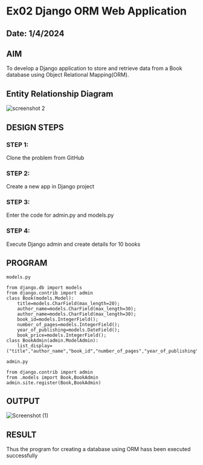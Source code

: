 # Ex02 Django ORM Web Application
## Date: 1/4/2024

## AIM
To develop a Django application to store and retrieve data from a Book database using Object Relational Mapping(ORM).

## Entity Relationship Diagram

![screenshot 2](https://github.com/Nandakesore0210/ORM/assets/149365088/6c141bf1-8502-4353-80b2-c5c7ad8e90fe)

## DESIGN STEPS

### STEP 1:
Clone the problem from GitHub

### STEP 2:
Create a new app in Django project

### STEP 3:
Enter the code for admin.py and models.py

### STEP 4:
Execute Django admin and create details for 10 books

## PROGRAM

```
models.py

from django.db import models
from django.contrib import admin
class Book(models.Model):
    title=models.CharField(max_length=20);
    author_name=models.CharField(max_length=30);
    author_name=models.CharField(max_length=30);
    book_id=models.IntegerField();
    number_of_pages=models.IntegerField();
    year_of_publishing=models.DateField();
    book_price=models.IntegerField();
class BookAdmin(admin.ModelAdmin):
    list_display=("title","author_name","book_id","number_of_pages","year_of_publishing","book_price",);

admin.py

from django.contrib import admin
from .models import Book,BookAdmin
admin.site.register(Book,BookAdmin)
```

## OUTPUT

![Screenshot (1)](https://github.com/Nandakesore0210/ORM/assets/149365088/e8427ec4-6068-412f-b79b-3d2b6697876b)

## RESULT
Thus the program for creating a database using ORM hass been executed successfully

